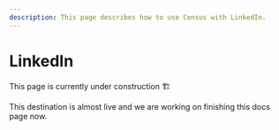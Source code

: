 ```yaml
---
description: This page describes how to use Census with LinkedIn.
---
```


# LinkedIn

This page is currently under construction ​🏗​



This destination is almost live and we are working on finishing this docs page now.
